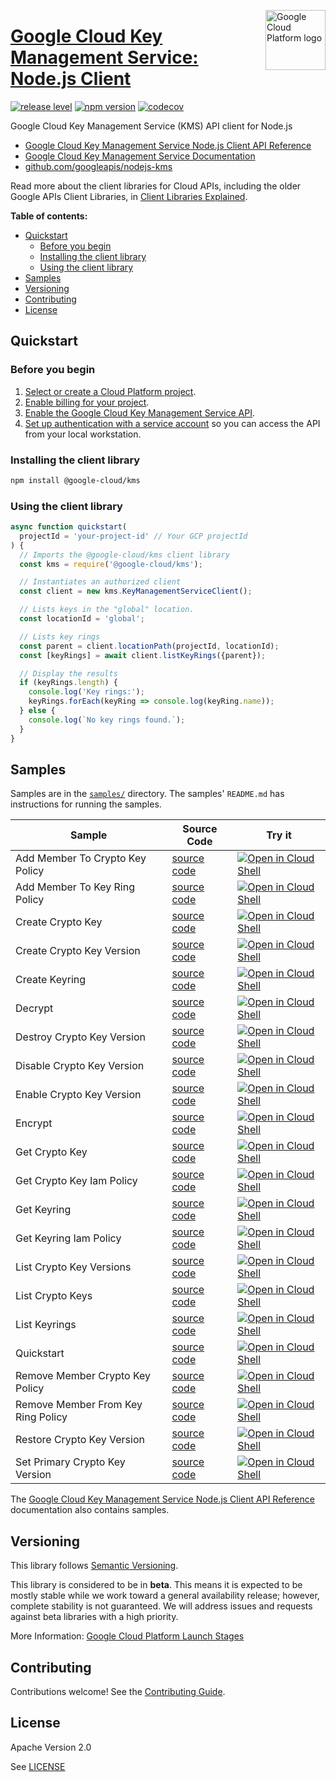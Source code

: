 [//]: # "This README.md file is auto-generated, all changes to this file will be lost."
[//]: # "To regenerate it, use `python -m synthtool`."
<img src="https://avatars2.githubusercontent.com/u/2810941?v=3&s=96" alt="Google Cloud Platform logo" title="Google Cloud Platform" align="right" height="96" width="96"/>

# [Google Cloud Key Management Service: Node.js Client](https://github.com/googleapis/nodejs-kms)

[![release level](https://img.shields.io/badge/release%20level-beta-yellow.svg?style=flat)](https://cloud.google.com/terms/launch-stages)
[![npm version](https://img.shields.io/npm/v/@google-cloud/kms.svg)](https://www.npmjs.org/package/@google-cloud/kms)
[![codecov](https://img.shields.io/codecov/c/github/googleapis/nodejs-kms/master.svg?style=flat)](https://codecov.io/gh/googleapis/nodejs-kms)




Google Cloud Key Management Service (KMS) API client for Node.js


* [Google Cloud Key Management Service Node.js Client API Reference][client-docs]
* [Google Cloud Key Management Service Documentation][product-docs]
* [github.com/googleapis/nodejs-kms](https://github.com/googleapis/nodejs-kms)

Read more about the client libraries for Cloud APIs, including the older
Google APIs Client Libraries, in [Client Libraries Explained][explained].

[explained]: https://cloud.google.com/apis/docs/client-libraries-explained

**Table of contents:**


* [Quickstart](#quickstart)
  * [Before you begin](#before-you-begin)
  * [Installing the client library](#installing-the-client-library)
  * [Using the client library](#using-the-client-library)
* [Samples](#samples)
* [Versioning](#versioning)
* [Contributing](#contributing)
* [License](#license)

## Quickstart

### Before you begin

1.  [Select or create a Cloud Platform project][projects].
1.  [Enable billing for your project][billing].
1.  [Enable the Google Cloud Key Management Service API][enable_api].
1.  [Set up authentication with a service account][auth] so you can access the
    API from your local workstation.

### Installing the client library

```bash
npm install @google-cloud/kms
```


### Using the client library

```javascript
async function quickstart(
  projectId = 'your-project-id' // Your GCP projectId
) {
  // Imports the @google-cloud/kms client library
  const kms = require('@google-cloud/kms');

  // Instantiates an authorized client
  const client = new kms.KeyManagementServiceClient();

  // Lists keys in the "global" location.
  const locationId = 'global';

  // Lists key rings
  const parent = client.locationPath(projectId, locationId);
  const [keyRings] = await client.listKeyRings({parent});

  // Display the results
  if (keyRings.length) {
    console.log('Key rings:');
    keyRings.forEach(keyRing => console.log(keyRing.name));
  } else {
    console.log(`No key rings found.`);
  }
}

```



## Samples

Samples are in the [`samples/`](https://github.com/googleapis/nodejs-kms/tree/master/samples) directory. The samples' `README.md`
has instructions for running the samples.

| Sample                      | Source Code                       | Try it |
| --------------------------- | --------------------------------- | ------ |
| Add Member To Crypto Key Policy | [source code](https://github.com/googleapis/nodejs-kms/blob/master/samples/addMemberToCryptoKeyPolicy.js) | [![Open in Cloud Shell][shell_img]](https://console.cloud.google.com/cloudshell/open?git_repo=https://github.com/googleapis/nodejs-kms&page=editor&open_in_editor=samples/addMemberToCryptoKeyPolicy.js,samples/README.md) |
| Add Member To Key Ring Policy | [source code](https://github.com/googleapis/nodejs-kms/blob/master/samples/addMemberToKeyRingPolicy.js) | [![Open in Cloud Shell][shell_img]](https://console.cloud.google.com/cloudshell/open?git_repo=https://github.com/googleapis/nodejs-kms&page=editor&open_in_editor=samples/addMemberToKeyRingPolicy.js,samples/README.md) |
| Create Crypto Key | [source code](https://github.com/googleapis/nodejs-kms/blob/master/samples/createCryptoKey.js) | [![Open in Cloud Shell][shell_img]](https://console.cloud.google.com/cloudshell/open?git_repo=https://github.com/googleapis/nodejs-kms&page=editor&open_in_editor=samples/createCryptoKey.js,samples/README.md) |
| Create Crypto Key Version | [source code](https://github.com/googleapis/nodejs-kms/blob/master/samples/createCryptoKeyVersion.js) | [![Open in Cloud Shell][shell_img]](https://console.cloud.google.com/cloudshell/open?git_repo=https://github.com/googleapis/nodejs-kms&page=editor&open_in_editor=samples/createCryptoKeyVersion.js,samples/README.md) |
| Create Keyring | [source code](https://github.com/googleapis/nodejs-kms/blob/master/samples/createKeyring.js) | [![Open in Cloud Shell][shell_img]](https://console.cloud.google.com/cloudshell/open?git_repo=https://github.com/googleapis/nodejs-kms&page=editor&open_in_editor=samples/createKeyring.js,samples/README.md) |
| Decrypt | [source code](https://github.com/googleapis/nodejs-kms/blob/master/samples/decrypt.js) | [![Open in Cloud Shell][shell_img]](https://console.cloud.google.com/cloudshell/open?git_repo=https://github.com/googleapis/nodejs-kms&page=editor&open_in_editor=samples/decrypt.js,samples/README.md) |
| Destroy Crypto Key Version | [source code](https://github.com/googleapis/nodejs-kms/blob/master/samples/destroyCryptoKeyVersion.js) | [![Open in Cloud Shell][shell_img]](https://console.cloud.google.com/cloudshell/open?git_repo=https://github.com/googleapis/nodejs-kms&page=editor&open_in_editor=samples/destroyCryptoKeyVersion.js,samples/README.md) |
| Disable Crypto Key Version | [source code](https://github.com/googleapis/nodejs-kms/blob/master/samples/disableCryptoKeyVersion.js) | [![Open in Cloud Shell][shell_img]](https://console.cloud.google.com/cloudshell/open?git_repo=https://github.com/googleapis/nodejs-kms&page=editor&open_in_editor=samples/disableCryptoKeyVersion.js,samples/README.md) |
| Enable Crypto Key Version | [source code](https://github.com/googleapis/nodejs-kms/blob/master/samples/enableCryptoKeyVersion.js) | [![Open in Cloud Shell][shell_img]](https://console.cloud.google.com/cloudshell/open?git_repo=https://github.com/googleapis/nodejs-kms&page=editor&open_in_editor=samples/enableCryptoKeyVersion.js,samples/README.md) |
| Encrypt | [source code](https://github.com/googleapis/nodejs-kms/blob/master/samples/encrypt.js) | [![Open in Cloud Shell][shell_img]](https://console.cloud.google.com/cloudshell/open?git_repo=https://github.com/googleapis/nodejs-kms&page=editor&open_in_editor=samples/encrypt.js,samples/README.md) |
| Get Crypto Key | [source code](https://github.com/googleapis/nodejs-kms/blob/master/samples/getCryptoKey.js) | [![Open in Cloud Shell][shell_img]](https://console.cloud.google.com/cloudshell/open?git_repo=https://github.com/googleapis/nodejs-kms&page=editor&open_in_editor=samples/getCryptoKey.js,samples/README.md) |
| Get Crypto Key Iam Policy | [source code](https://github.com/googleapis/nodejs-kms/blob/master/samples/getCryptoKeyIamPolicy.js) | [![Open in Cloud Shell][shell_img]](https://console.cloud.google.com/cloudshell/open?git_repo=https://github.com/googleapis/nodejs-kms&page=editor&open_in_editor=samples/getCryptoKeyIamPolicy.js,samples/README.md) |
| Get Keyring | [source code](https://github.com/googleapis/nodejs-kms/blob/master/samples/getKeyring.js) | [![Open in Cloud Shell][shell_img]](https://console.cloud.google.com/cloudshell/open?git_repo=https://github.com/googleapis/nodejs-kms&page=editor&open_in_editor=samples/getKeyring.js,samples/README.md) |
| Get Keyring Iam Policy | [source code](https://github.com/googleapis/nodejs-kms/blob/master/samples/getKeyringIamPolicy.js) | [![Open in Cloud Shell][shell_img]](https://console.cloud.google.com/cloudshell/open?git_repo=https://github.com/googleapis/nodejs-kms&page=editor&open_in_editor=samples/getKeyringIamPolicy.js,samples/README.md) |
| List Crypto Key Versions | [source code](https://github.com/googleapis/nodejs-kms/blob/master/samples/listCryptoKeyVersions.js) | [![Open in Cloud Shell][shell_img]](https://console.cloud.google.com/cloudshell/open?git_repo=https://github.com/googleapis/nodejs-kms&page=editor&open_in_editor=samples/listCryptoKeyVersions.js,samples/README.md) |
| List Crypto Keys | [source code](https://github.com/googleapis/nodejs-kms/blob/master/samples/listCryptoKeys.js) | [![Open in Cloud Shell][shell_img]](https://console.cloud.google.com/cloudshell/open?git_repo=https://github.com/googleapis/nodejs-kms&page=editor&open_in_editor=samples/listCryptoKeys.js,samples/README.md) |
| List Keyrings | [source code](https://github.com/googleapis/nodejs-kms/blob/master/samples/listKeyrings.js) | [![Open in Cloud Shell][shell_img]](https://console.cloud.google.com/cloudshell/open?git_repo=https://github.com/googleapis/nodejs-kms&page=editor&open_in_editor=samples/listKeyrings.js,samples/README.md) |
| Quickstart | [source code](https://github.com/googleapis/nodejs-kms/blob/master/samples/quickstart.js) | [![Open in Cloud Shell][shell_img]](https://console.cloud.google.com/cloudshell/open?git_repo=https://github.com/googleapis/nodejs-kms&page=editor&open_in_editor=samples/quickstart.js,samples/README.md) |
| Remove Member Crypto Key Policy | [source code](https://github.com/googleapis/nodejs-kms/blob/master/samples/removeMemberCryptoKeyPolicy.js) | [![Open in Cloud Shell][shell_img]](https://console.cloud.google.com/cloudshell/open?git_repo=https://github.com/googleapis/nodejs-kms&page=editor&open_in_editor=samples/removeMemberCryptoKeyPolicy.js,samples/README.md) |
| Remove Member From Key Ring Policy | [source code](https://github.com/googleapis/nodejs-kms/blob/master/samples/removeMemberFromKeyRingPolicy.js) | [![Open in Cloud Shell][shell_img]](https://console.cloud.google.com/cloudshell/open?git_repo=https://github.com/googleapis/nodejs-kms&page=editor&open_in_editor=samples/removeMemberFromKeyRingPolicy.js,samples/README.md) |
| Restore Crypto Key Version | [source code](https://github.com/googleapis/nodejs-kms/blob/master/samples/restoreCryptoKeyVersion.js) | [![Open in Cloud Shell][shell_img]](https://console.cloud.google.com/cloudshell/open?git_repo=https://github.com/googleapis/nodejs-kms&page=editor&open_in_editor=samples/restoreCryptoKeyVersion.js,samples/README.md) |
| Set Primary Crypto Key Version | [source code](https://github.com/googleapis/nodejs-kms/blob/master/samples/setPrimaryCryptoKeyVersion.js) | [![Open in Cloud Shell][shell_img]](https://console.cloud.google.com/cloudshell/open?git_repo=https://github.com/googleapis/nodejs-kms&page=editor&open_in_editor=samples/setPrimaryCryptoKeyVersion.js,samples/README.md) |



The [Google Cloud Key Management Service Node.js Client API Reference][client-docs] documentation
also contains samples.

## Versioning

This library follows [Semantic Versioning](http://semver.org/).



This library is considered to be in **beta**. This means it is expected to be
mostly stable while we work toward a general availability release; however,
complete stability is not guaranteed. We will address issues and requests
against beta libraries with a high priority.




More Information: [Google Cloud Platform Launch Stages][launch_stages]

[launch_stages]: https://cloud.google.com/terms/launch-stages

## Contributing

Contributions welcome! See the [Contributing Guide](https://github.com/googleapis/nodejs-kms/blob/master/CONTRIBUTING.md).

## License

Apache Version 2.0

See [LICENSE](https://github.com/googleapis/nodejs-kms/blob/master/LICENSE)

[client-docs]: https://cloud.google.com/nodejs/docs/reference/kms/latest/
[product-docs]: https://cloud.google.com/kms
[shell_img]: https://gstatic.com/cloudssh/images/open-btn.png
[projects]: https://console.cloud.google.com/project
[billing]: https://support.google.com/cloud/answer/6293499#enable-billing
[enable_api]: https://console.cloud.google.com/flows/enableapi?apiid=kms.googleapis.com
[auth]: https://cloud.google.com/docs/authentication/getting-started